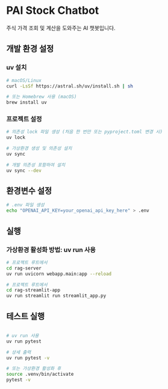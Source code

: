 # PAI Stock Chatbot

주식 가격 조회 및 계산을 도와주는 AI 챗봇입니다.

## 개발 환경 설정

### uv 설치
```bash
# macOS/Linux
curl -LsSf https://astral.sh/uv/install.sh | sh

# 또는 Homebrew 사용 (macOS)
brew install uv
```

### 프로젝트 설정
```bash
# 의존성 lock 파일 생성 (처음 한 번만 또는 pyproject.toml 변경 시)
uv lock

# 가상환경 생성 및 의존성 설치
uv sync

# 개발 의존성 포함하여 설치
uv sync --dev
```

## 환경변수 설정
```bash
# .env 파일 생성
echo "OPENAI_API_KEY=your_openai_api_key_here" > .env
```

## 실행

### 가상환경 활성화 방법: uv run 사용
```bash
# 프로젝트 루트에서
cd rag-server
uv run uvicorn webapp.main:app --reload

# 프로젝트 루트에서
cd rag-streamlit-app
uv run streamlit run streamlit_app.py
```

## 테스트 실행
```bash

# uv run 사용
uv run pytest

# 상세 출력
uv run pytest -v

# 또는 가상환경 활성화 후
source .venv/bin/activate
pytest -v
```
